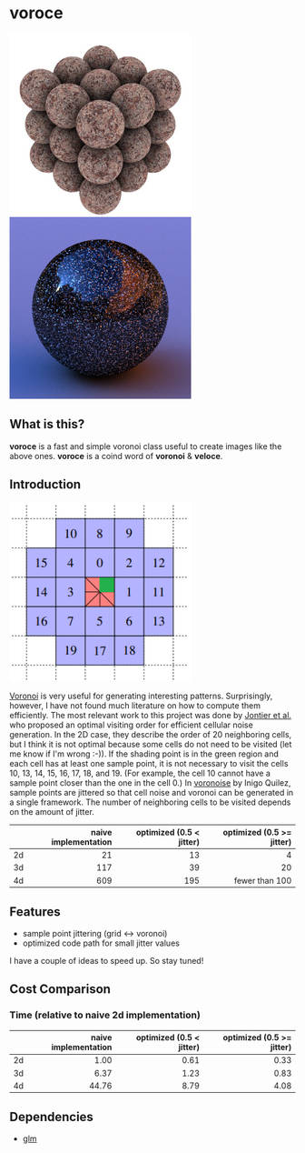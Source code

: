 # voroce
<img src="img/stone.jpg" alt="stone" title="stone" width="320"><img src="img/flake.png" alt="flake" title="flake" width="320">

## What is this?

**voroce** is a fast and simple voronoi class useful to create images like the above ones.
**voroce** is a coind word of **voronoi** & **veloce**.

## Introduction

<img src="img/figure3.png" alt="order" title="order" width="320">

[Voronoi](http://www.rhythmiccanvas.com/research/papers/worley.pdf) is very useful for generating interesting patterns. Surprisingly, however, I have not found much literature on how to compute them efficiently. The most relevant work to this project was done by [Jontier et al.](http://jcgt.org/published/0008/01/02/paper.pdf) who proposed an optimal visiting order for efficient cellular noise generation. In the 2D case, they describe the order of 20 neighboring cells, but I think it is not optimal because some cells do not need to be visited (let me know if I'm wrong :-)). If the shading point is in the green region and each cell has at least one sample point, it is not necessary to visit the cells 10, 13, 14, 15, 16, 17, 18, and 19. (For example, the cell 10 cannot have a sample point closer than the one in the cell 0.) In [voronoise](https://iquilezles.org/www/articles/voronoise/voronoise.htm) by Inigo Quilez, sample points are jittered so that cell noise and voronoi can be generated in a single framework. The number of neighboring cells to be visited depends on the amount of jitter.

|      |  naive implementation | optimized (0.5 < jitter) | optimized (0.5 >= jitter) |
| ---- | --------------------: | -----------------------: | ------------------------: |
|  2d  |                    21 |                       13 |                         4 |
|  3d  |                   117 |                       39 |                        20 |
|  4d  |                   609 |                      195 |            fewer than 100 |

## Features

* sample point jittering (grid <-> voronoi)
* optimized code path for small jitter values

I have a couple of ideas to speed up. So stay tuned!

## Cost Comparison

### Time (relative to naive 2d implementation)

|      |  naive implementation | optimized (0.5 < jitter) | optimized (0.5 >= jitter) |
| ---- | --------------------: | -----------------------: | ------------------------: |
|  2d  |                  1.00 |                     0.61 |                      0.33 |
|  3d  |                  6.37 |                     1.23 |                      0.83 |
|  4d  |                 44.76 |                     8.79 |                      4.08 |

## Dependencies
* [glm](https://github.com/g-truc/glm)
